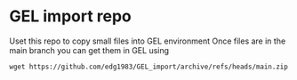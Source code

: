 # GEL import repo
Uset this repo to copy small files into GEL environment
Once files are in the main branch you can get them in GEL using

`wget https://github.com/edg1983/GEL_import/archive/refs/heads/main.zip`

